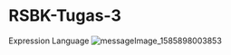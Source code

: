 # RSBK-Tugas-3

Expression Language
![messageImage_1585898003853](https://user-images.githubusercontent.com/36161774/78337135-b9375700-75ba-11ea-9e56-813b344feaaa.jpg)

